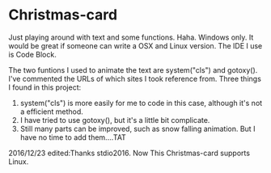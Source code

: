 # Christmas-card
Just playing around with text and some functions. Haha.
Windows only. It would be great if someone can write a OSX and Linux version.
The IDE I use is Code Block.

The two funtions I used to animate the text are system("cls") and gotoxy(). I've commented the URLs of which sites I took reference from.
Three things I found in this project:
1. system("cls") is more easily for me to code in this case, although it's not a efficient method.
2. I have tried to use gotoxy(), but it's a little bit complicate.
3. Still many parts can be improved, such as snow falling animation. But I have no time to add them....TAT

2016/12/23 edited:Thanks stdio2016. Now This Christmas-card supports Linux.

